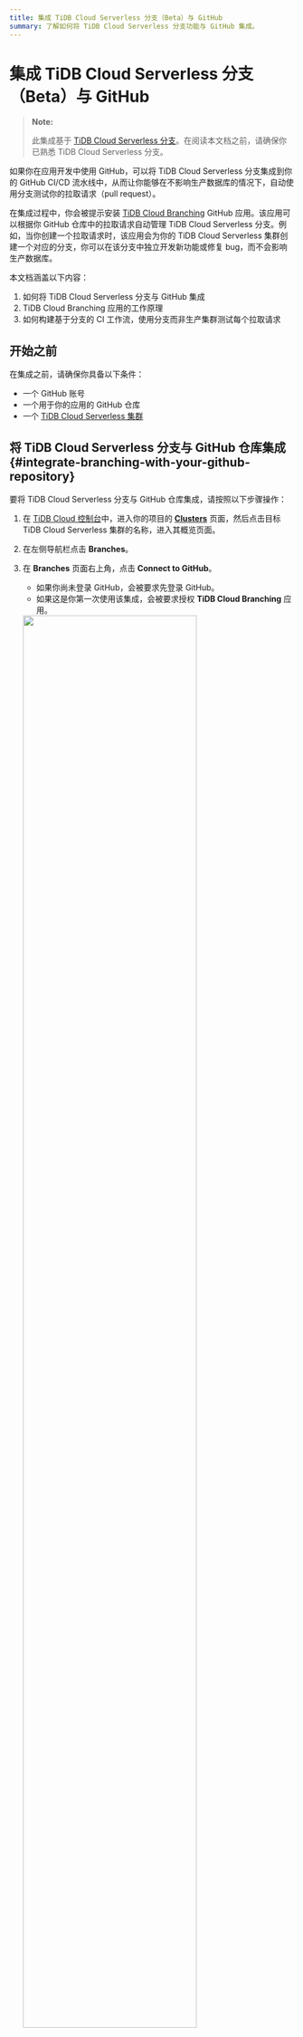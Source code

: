 ```yaml
---
title: 集成 TiDB Cloud Serverless 分支（Beta）与 GitHub
summary: 了解如何将 TiDB Cloud Serverless 分支功能与 GitHub 集成。
---
```


# 集成 TiDB Cloud Serverless 分支（Beta）与 GitHub

> **Note:**
>
> 此集成基于 [TiDB Cloud Serverless 分支](/tidb-cloud/branch-overview.md)。在阅读本文档之前，请确保你已熟悉 TiDB Cloud Serverless 分支。

如果你在应用开发中使用 GitHub，可以将 TiDB Cloud Serverless 分支集成到你的 GitHub CI/CD 流水线中，从而让你能够在不影响生产数据库的情况下，自动使用分支测试你的拉取请求（pull request）。

在集成过程中，你会被提示安装 [TiDB Cloud Branching](https://github.com/apps/tidb-cloud-branching) GitHub 应用。该应用可以根据你 GitHub 仓库中的拉取请求自动管理 TiDB Cloud Serverless 分支。例如，当你创建一个拉取请求时，该应用会为你的 TiDB Cloud Serverless 集群创建一个对应的分支，你可以在该分支中独立开发新功能或修复 bug，而不会影响生产数据库。

本文档涵盖以下内容：

1. 如何将 TiDB Cloud Serverless 分支与 GitHub 集成
2. TiDB Cloud Branching 应用的工作原理
3. 如何构建基于分支的 CI 工作流，使用分支而非生产集群测试每个拉取请求

## 开始之前

在集成之前，请确保你具备以下条件：

- 一个 GitHub 账号
- 一个用于你的应用的 GitHub 仓库
- 一个 [TiDB Cloud Serverless 集群](/tidb-cloud/create-tidb-cluster-serverless.md)

## 将 TiDB Cloud Serverless 分支与 GitHub 仓库集成 {#integrate-branching-with-your-github-repository}

要将 TiDB Cloud Serverless 分支与 GitHub 仓库集成，请按照以下步骤操作：

1. 在 [TiDB Cloud 控制台](https://tidbcloud.com/)中，进入你的项目的 [**Clusters**](https://tidbcloud.com/project/clusters) 页面，然后点击目标 TiDB Cloud Serverless 集群的名称，进入其概览页面。

2. 在左侧导航栏点击 **Branches**。

3. 在 **Branches** 页面右上角，点击 **Connect to GitHub**。

    - 如果你尚未登录 GitHub，会被要求先登录 GitHub。
    - 如果这是你第一次使用该集成，会被要求授权 **TiDB Cloud Branching** 应用。

   <img src="https://docs-download.pingcap.com/media/images/docs/tidb-cloud/branch/github-authorize.png" width="80%" />

4. 在 **Connect to GitHub** 对话框中，在 **GitHub Account** 下拉列表中选择一个 GitHub 账号。

    如果你的账号不在列表中，点击 **Install Other Account**，然后按照屏幕提示安装该账号。

5. 在 **GitHub Repository** 下拉列表中选择你的目标仓库。如果列表较长，可以通过输入名称进行搜索。

6. 点击 **Connect**，将你的 TiDB Cloud Serverless 集群与 GitHub 仓库连接起来。

   <img src="https://docs-download.pingcap.com/media/images/docs/tidb-cloud/branch/github-connect.png" width="40%" />

## TiDB Cloud Branching 应用行为

当你将 TiDB Cloud Serverless 集群与 GitHub 仓库连接后，对于该仓库中的每个拉取请求，[TiDB Cloud Branching](https://github.com/apps/tidb-cloud-branching) GitHub 应用都可以自动管理其对应的 TiDB Cloud Serverless 分支。以下是针对拉取请求变更的默认行为列表：

| 拉取请求变更                       | TiDB Cloud Branching 应用行为                                                                                                                                                                                                                                                                                                                                        |
|------------------------------------|---------------------------------------------------------------------------------------------------------------------------------------------------------------------------------------------------------------------------------------------------------------------------------------------------------------------------------------------------------------------|
| 创建拉取请求                       | 当你在仓库中创建拉取请求时，[TiDB Cloud Branching](https://github.com/apps/tidb-cloud-branching) 应用会为你的 TiDB Cloud Serverless 集群创建一个分支。当 `branch.mode` 设置为 `reset` 时，分支名称为 `${github_branch_name}_${pr_id}` 格式。当 `branch.mode` 设置为 `reserve` 时，分支名称为 `${github_branch_name}_${pr_id}_${commit_sha}` 格式。请注意，分支数量有 [限制](/tidb-cloud/branch-overview.md#limitations-and-quotas)。 |
| 向拉取请求推送新提交               | 当 `branch.mode` 设置为 `reset` 时，每次你向仓库中的拉取请求推送新提交，[TiDB Cloud Branching](https://github.com/apps/tidb-cloud-branching) 应用会重置 TiDB Cloud Serverless 分支。当 `branch.mode` 设置为 `reserve` 时，应用会为最新提交创建一个新分支。                                                                                                                            |
| 关闭或合并拉取请求                 | 当你关闭或合并拉取请求时，[TiDB Cloud Branching](https://github.com/apps/tidb-cloud-branching) 应用会删除该拉取请求对应的分支。                                                                                                                                                                                                                                    |
| 重新打开拉取请求                   | 当你重新打开拉取请求时，[TiDB Cloud Branching](https://github.com/apps/tidb-cloud-branching) 应用会为该拉取请求的最新提交创建一个分支。                                                                                                                                                                                                                              |

## 配置 TiDB Cloud Branching 应用

要配置 [TiDB Cloud Branching](https://github.com/apps/tidb-cloud-branching) 应用的行为，你可以在仓库根目录下添加一个 `tidbcloud.yml` 文件，并根据以下说明将所需配置添加到该文件中。

### branch.blockList

**Type:** string 数组。**Default:** `[]`。

指定禁止 TiDB Cloud Branching 应用的 GitHub 分支，即使它们在 `allowList` 中。

```yaml
github:
    branch:
        blockList:
            - ".*_doc"
            - ".*_blackList"
```

### branch.allowList

**type:** string 数组。**Default:** `[.*]`。

指定允许 TiDB Cloud Branching 应用的 GitHub 分支。

```yaml
github:
    branch:
        allowList:
            - ".*_db"
```

### branch.mode

**Type:** string。**Default:** `reset`。

指定 TiDB Cloud Branching 应用如何处理分支更新：

- 如果设置为 `reset`，TiDB Cloud Branching 应用会用最新数据更新已有分支。
- 如果设置为 `reserve`，TiDB Cloud Branching 应用会为你的最新提交创建一个新分支。

```yaml
github:
    branch:
        mode: reset
```

### branch.autoDestroy

**Type:** boolean。**Default:** `true`。

如果设置为 `false`，当拉取请求关闭或合并时，TiDB Cloud Branching 应用不会删除 TiDB Cloud Serverless 分支。

```yaml
github:
    branch:
        autoDestroy: true
```

## 创建基于分支的 CI 工作流

使用分支的最佳实践之一是创建基于分支的 CI 工作流。通过该工作流，你可以在合并拉取请求之前，使用 TiDB Cloud Serverless 分支而不是生产集群来测试你的代码。你可以在 [这里](https://github.com/shiyuhang0/tidbcloud-branch-gorm-example) 查看在线演示。

创建该工作流的主要步骤如下：

1. [将 TiDB Cloud Serverless 分支与 GitHub 仓库集成](#integrate-branching-with-your-github-repository)。

2. 获取分支连接信息。

   你可以使用 [wait-for-tidbcloud-branch](https://github.com/tidbcloud/wait-for-tidbcloud-branch) action 等待 TiDB Cloud Serverless 分支就绪，并获取分支的连接信息。

    示例用法：

   ```yaml
   steps:
     - name: Wait for TiDB Cloud Serverless branch to be ready
       uses: tidbcloud/wait-for-tidbcloud-branch@v0
       id: wait-for-branch
       with:
         token: ${{ secrets.GITHUB_TOKEN }}
         public-key: ${{ secrets.TIDB_CLOUD_API_PUBLIC_KEY }}
         private-key: ${{ secrets.TIDB_CLOUD_API_PRIVATE_KEY }}

     - name: Test with TiDB Cloud Serverless branch
        run: |
           echo "The host is ${{ steps.wait-for-branch.outputs.host }}"
           echo "The user is ${{ steps.wait-for-branch.outputs.user }}"
           echo "The password is ${{ steps.wait-for-branch.outputs.password }}"
   ```
   
   - `token`：GitHub 会自动创建一个 [GITHUB_TOKEN](https://docs.github.com/en/actions/security-guides/automatic-token-authentication) 密钥。你可以直接使用它。
   - `public-key` 和 `private-key`：TiDB Cloud [API 密钥](https://docs.pingcap.com/tidbcloud/api/v1beta#section/Authentication/API-Key-Management)。

3. 修改你的测试代码。

   修改你的测试代码，使其能够从 GitHub Actions 接收连接信息。例如，你可以通过环境变量接收连接信息，具体可参考 [在线演示](https://github.com/shiyuhang0/tidbcloud-branch-gorm-example)。

## 后续操作

你可以通过以下示例，了解如何使用分支 GitHub 集成：

- [branching-gorm-example](https://github.com/tidbcloud/branching-gorm-example)
- [branching-django-example](https://github.com/tidbcloud/branching-django-example)
- [branching-rails-example](https://github.com/tidbcloud/branching-rails-example)

你也可以在不使用分支 GitHub 集成的情况下，构建自己的分支 CI/CD 工作流。例如，你可以使用 [`setup-tidbcloud-cli`](https://github.com/tidbcloud/setup-tidbcloud-cli) 和 GitHub Actions 自定义你的 CI/CD 工作流。